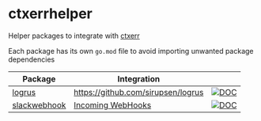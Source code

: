 # ctxerrhelper

Helper packages to integrate with [ctxerr](https://github.com/mvndaai/ctxerr)

Each package has its own `go.mod` file to avoid importing unwanted package dependencies



| Package  | Integration | |
| - | - | - | 
|  [logrus](/logrus) | https://github.com/sirupsen/logrus |  [![DOC](https://img.shields.io/badge/godoc-reference-blue.svg)](https://pkg.go.dev/github.com/mvndaai/ctxerrhelper/logrus) |
|  [slackwebhook](/slackwebhook) | [Incoming WebHooks](https://liveauctioneers.slack.com/apps/A0F7XDUAZ-incoming-webhooks) |  [![DOC](https://img.shields.io/badge/godoc-reference-blue.svg)](https://pkg.go.dev/github.com/mvndaai/ctxerrhelper/slackwebhook) |

